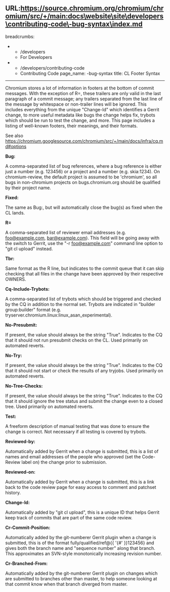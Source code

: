 URL:https://source.chromium.org/chromium/chromium/src/+/main:docs\website\site\developers\contributing-code\-bug-syntax\index.md
---
breadcrumbs:
- - /developers
  - For Developers
- - /developers/contributing-code
  - Contributing Code
page_name: -bug-syntax
title: CL Footer Syntax
---

Chromium stores a lot of information in footers at the bottom of commit
messages. With the exception of R=, these trailers are only valid in the last
paragraph of a commit message; any trailers separated from the last line of the
message by whitespace or non-trailer lines will be ignored. This includes
everything from the unique "Change-Id" which identifies a Gerrit change, to more
useful metadata like bugs the change helps fix, trybots which should be run to
test the change, and more. This page includes a listing of well-known footers,
their meanings, and their formats.

See also <https://chromium.googlesource.com/chromium/src/+/main/docs/infra/cq.md#options>

**Bug:**

A comma-separated list of bug references, where a bug reference is either just a
number (e.g. 123456) or a project and a number (e.g. skia:1234). On
chromium-review, the default project is assumed to be 'chromium', so all bugs in
non-chromium projects on bugs.chromium.org should be qualified by their project
name.

**Fixed:**

The same as Bug:, but will automatically close the bug(s) as fixed when the CL
lands.

**R=**

A comma-separated list of reviewer email addresses (e.g. foo@example.com,
bar@example.com). This field will be going away with the switch to Gerrit, use
the "-r foo@example.com" command line option to "git cl upload" instead.

**Tbr:**

Same format as the R line, but indicates to the commit queue that it can skip
checking that all files in the change have been approved by their respective
OWNERS.

**Cq-Include-Trybots:**

A comma-separated list of trybots which should be triggered and checked by the
CQ in addition to the normal set. Trybots are indicated in "builder
group:builder" format (e.g. tryserver.chromium.linux:linux_asan_experimental).

**No-Presubmit:**

If present, the value should always be the string "True". Indicates to the CQ
that it should not run presubmit checks on the CL. Used primarily on automated
reverts.

**No-Try:**

If present, the value should always be the string "True". Indicates to the CQ
that it should not start or check the results of any tryjobs. Used primarily on
automated reverts.

**No-Tree-Checks:**

If present, the value should always be the string "True". Indicates to the CQ
that it should ignore the tree status and submit the change even to a closed
tree. Used primarily on automated reverts.

**Test:**

A freeform description of manual testing that was done to ensure the change is
correct. Not necessary if all testing is covered by trybots.

**Reviewed-by:**

Automatically added by Gerrit when a change is submitted, this is a list of
names and email addresses of the people who approved (set the Code-Review label
on) the change prior to submission.

**Reviewed-on:**

Automatically added by Gerrit when a change is submitted, this is a link back to
the code review page for easy access to comment and patchset history.

**Change-Id:**

Automatically added by "git cl upload", this is a unique ID that helps Gerrit
keep track of commits that are part of the same code review.

**Cr-Commit-Position:**

Automatically added by the git-numberer Gerrit plugin when a change is
submitted, this is of the format fully/qualified/ref@{{ '{#' }}123456} and gives both
the branch name and "sequence number" along that branch. This approximates an
SVN-style monotonically increasing revision number.

**Cr-Branched-From:**

Automatically added by the git-numberer Gerrit plugin on changes which are
submitted to branches other than master, to help someone looking at that commit
know when that branch diverged from master.
